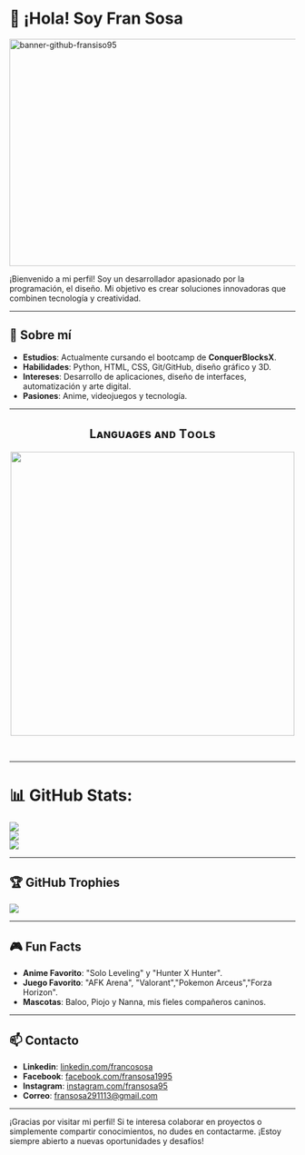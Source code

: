 # 👋 ¡Hola! Soy Fran Sosa

<img width="1280" height="400" alt="banner-github-fransiso95" src="https://github.com/user-attachments/assets/b14f09e3-bc21-43dd-a87c-ca0be42cd27d" />

¡Bienvenido a mi perfil! Soy un desarrollador apasionado por la programación, el diseño. Mi objetivo es crear soluciones innovadoras que combinen tecnología y creatividad.

---

## 🚀 Sobre mí

- **Estudios**: Actualmente cursando el bootcamp de **ConquerBlocksX**.
- **Habilidades**: Python, HTML, CSS, Git/GitHub, diseño gráfico y 3D.
- **Intereses**: Desarrollo de aplicaciones, diseño de interfaces, automatización y arte digital.
- **Pasiones**: Anime, videojuegos y tecnología.

---

<!--Languages and Tools Section-->       
<h2 align="center">Lᴀɴɢᴜᴀɢᴇs ᴀɴᴅ Tᴏᴏʟs</h2> 
<p align="center">
<img width="500px"  src="https://skillicons.dev/icons?i=py,java,js,html,css,react,nodejs,express,django,md,solidity,postgres,mongo,git,vscode,docker,aws,postman,supabase,linux&perline=10"  />
</p>
<br />


---
# 📊 GitHub Stats:
![](https://github-readme-stats.vercel.app/api?username=FranSiso95&theme=dark&hide_border=false&include_all_commits=false&count_private=false)<br/>
![](https://github-readme-streak-stats.herokuapp.com/?user=FranSiso95&theme=dark&hide_border=false)<br/>
![](https://github-readme-stats.vercel.app/api/top-langs/?username=FranSiso95&theme=dark&hide_border=false&include_all_commits=false&count_private=false&layout=compact)

---
## 🏆 GitHub Trophies
![](https://github-profile-trophy.vercel.app/?username=FranSiso95&theme=onedark&no-frame=true&no-bg=false&margin-w=4)

---

## 🎮 Fun Facts

- **Anime Favorito**: "Solo Leveling" y "Hunter X Hunter".
- **Juego Favorito**: "AFK Arena", "Valorant","Pokemon Arceus","Forza Horizon". 
- **Mascotas**: Baloo, Piojo y Nanna, mis fieles compañeros caninos.

---

## 📫 Contacto
- **Linkedin**: [linkedin.com/francososa](https://www.linkedin.com/in/franco-sosa-068752350/)
- **Facebook**: [facebook.com/fransosa1995](https://www.facebook.com/FranSosa1995/)
- **Instagram**: [instagram.com/fransosa95](https://www.instagram.com/fransosa95/)
- **Correo**: [fransosa291113@gmail.com](mailto:fransosa291113@gmail.com)

---

¡Gracias por visitar mi perfil! Si te interesa colaborar en proyectos o simplemente compartir conocimientos, no dudes en contactarme. ¡Estoy siempre abierto a nuevas oportunidades y desafíos!
